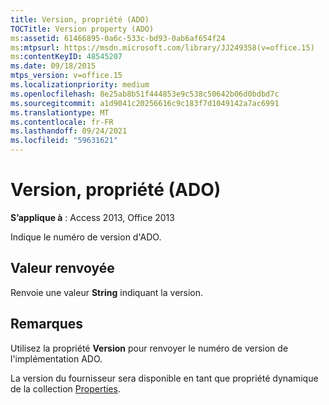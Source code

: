 ```yaml
---
title: Version, propriété (ADO)
TOCTitle: Version property (ADO)
ms:assetid: 61466895-0a6c-533c-bd93-0ab6af654f24
ms:mtpsurl: https://msdn.microsoft.com/library/JJ249358(v=office.15)
ms:contentKeyID: 48545207
ms.date: 09/18/2015
mtps_version: v=office.15
ms.localizationpriority: medium
ms.openlocfilehash: 8e25ab8b51f444853e9c538c50642b06d0bdbd7c
ms.sourcegitcommit: a1d9041c20256616c9c183f7d1049142a7ac6991
ms.translationtype: MT
ms.contentlocale: fr-FR
ms.lasthandoff: 09/24/2021
ms.locfileid: "59631621"
---
```

# <a name="version-property-ado"></a>Version, propriété (ADO)


**S’applique à** : Access 2013, Office 2013

Indique le numéro de version d'ADO.

## <a name="return-value"></a>Valeur renvoyée

Renvoie une valeur **String** indiquant la version.

## <a name="remarks"></a>Remarques

Utilisez la propriété **Version** pour renvoyer le numéro de version de l'implémentation ADO.

La version du fournisseur sera disponible en tant que propriété dynamique de la collection [Properties](properties-collection-ado.md).

